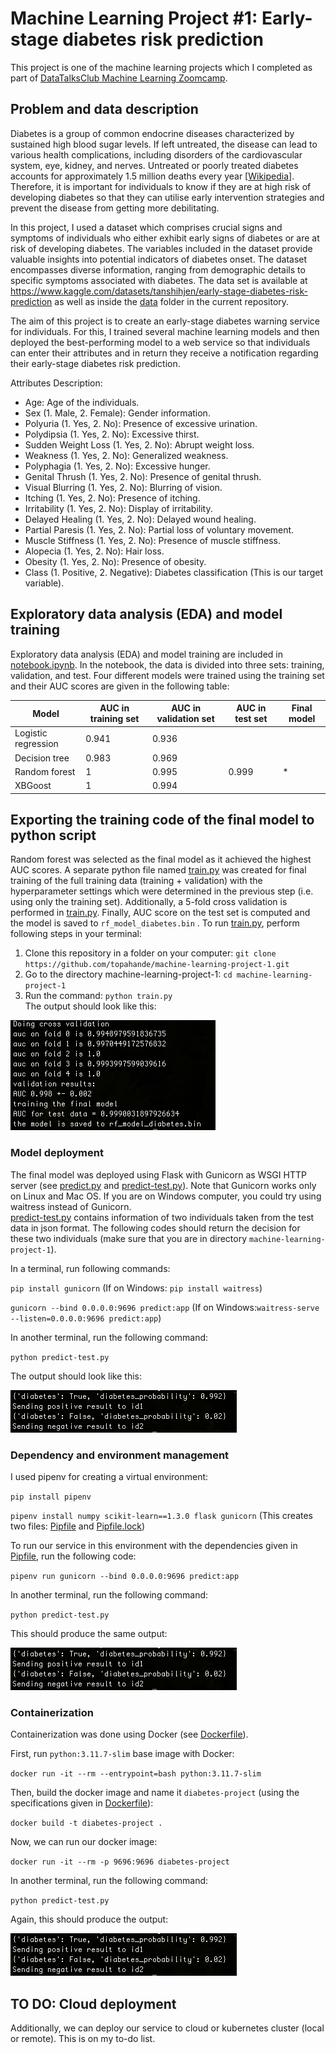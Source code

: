 # Machine Learning Project #1: Early-stage diabetes risk prediction  
This project is one of the machine learning projects which I completed as part of [DataTalksClub Machine Learning Zoomcamp](https://github.com/DataTalksClub/machine-learning-zoomcamp). 

## Problem and data description 
Diabetes is a group of common endocrine diseases characterized by sustained high blood sugar levels. If left untreated, the disease can lead to various health complications, including disorders of the cardiovascular system, eye, kidney, and nerves. Untreated or poorly treated diabetes accounts for approximately 1.5 million deaths every year [[Wikipedia](https://en.wikipedia.org/wiki/Diabetes)]. Therefore, it is important for individuals to know if they are at high risk of developing diabetes so that they can utilise early intervention strategies and prevent the disease from getting more debilitating.  

In this project, I used a dataset which comprises crucial signs and symptoms of individuals who either exhibit early signs of diabetes or are at risk of developing diabetes. The variables included in the dataset provide valuable insights into potential indicators of diabetes onset. The dataset encompasses diverse information, ranging from demographic details to specific symptoms associated with diabetes. The data set is available at https://www.kaggle.com/datasets/tanshihjen/early-stage-diabetes-risk-prediction as well as inside the [data](https://github.com/topahande/machine-learning-project-1/tree/main/data) folder in the current repository.

The aim of this project is to create an early-stage diabetes warning service for individuals. For this, I trained several machine learning models and then deployed the best-performing model to a web service so that individuals can enter their attributes and in return they receive a notification regarding their early-stage diabetes risk prediction. 

Attributes Description:  

- Age: Age of the individuals.  
- Sex (1. Male, 2. Female): Gender information.  
- Polyuria (1. Yes, 2. No): Presence of excessive urination.  
- Polydipsia (1. Yes, 2. No): Excessive thirst.  
- Sudden Weight Loss (1. Yes, 2. No): Abrupt weight loss.  
- Weakness (1. Yes, 2. No): Generalized weakness.  
- Polyphagia (1. Yes, 2. No): Excessive hunger.  
- Genital Thrush (1. Yes, 2. No): Presence of genital thrush.  
- Visual Blurring (1. Yes, 2. No): Blurring of vision.  
- Itching (1. Yes, 2. No): Presence of itching.  
- Irritability (1. Yes, 2. No): Display of irritability.  
- Delayed Healing (1. Yes, 2. No): Delayed wound healing.  
- Partial Paresis (1. Yes, 2. No): Partial loss of voluntary movement.  
- Muscle Stiffness (1. Yes, 2. No): Presence of muscle stiffness.  
- Alopecia (1. Yes, 2. No): Hair loss.  
- Obesity (1. Yes, 2. No): Presence of obesity.  
- Class (1. Positive, 2. Negative): Diabetes classification (This is our target variable). 

## Exploratory data analysis (EDA) and model training  

Exploratory data analysis (EDA) and model training are included in [notebook.ipynb](https://github.com/topahande/machine-learning-project-1/blob/main/notebook.ipynb). In the notebook, the data is divided into three sets: training, validation, and test. Four different models were trained using the training set and their AUC scores are given in the following table:  

| Model | AUC in training set | AUC in validation set | AUC in test set | Final model |
| ----- | --------------------| --------------------- | --------------- | ----------- |
| Logistic regression | 0.941 | 0.936                 |                 |             |
| Decision tree       | 0.983 | 0.969                 |                 |             |
| Random forest       | 1     | 0.995                 | 0.999           |  *          |
| XBGoost             | 1     | 0.994                 |                 |             |

## Exporting the training code of the final model to python script

Random forest was selected as the final model as it achieved the highest AUC scores. A separate python file named [train.py](https://github.com/topahande/machine-learning-project-1/blob/main/train.py) was created for final training of the full training data (training + validation) with the hyperparameter settings which were determined in the previous step (i.e. using only the training set). Additionally, a 5-fold cross validation is performed in [train.py](https://github.com/topahande/machine-learning-project-1/blob/main/train.py). Finally, AUC score on the test set is computed and the model is saved to ``rf_model_diabetes.bin`` . To run [train.py](https://github.com/topahande/machine-learning-project-1/blob/main/train.py), perform following steps in your terminal:

1) Clone this repository in a folder on your computer: ``git clone https://github.com/topahande/machine-learning-project-1.git``
2) Go to the directory machine-learning-project-1: ``cd machine-learning-project-1``
3) Run the command: ``python train.py``  
   The output should look like this:

![predict-test-output](https://github.com/topahande/machine-learning-project-1/blob/main/train_screenshot.png)

### Model deployment

The final model was deployed using Flask with Gunicorn as WSGI HTTP server (see [predict.py](https://github.com/topahande/machine-learning-project-1/blob/main/predict.py) and [predict-test.py](https://github.com/topahande/machine-learning-project-1/blob/main/predict-test.py)). Note that Gunicorn works only on Linux and Mac OS. If you are on Windows computer, you could try using waitress instead of Gunicorn.   
[predict-test.py](https://github.com/topahande/machine-learning-project-1/blob/main/predict-test.py) contains information of two individuals taken from the test data in json format. The following codes should return the decision for these two individuals (make sure that you are in directory ``machine-learning-project-1``).

In a terminal, run following commands:

``pip install gunicorn``  (If on Windows: ``pip install waitress``)

``gunicorn --bind 0.0.0.0:9696 predict:app`` (If on Windows:``waitress-serve --listen=0.0.0.0:9696 predict:app``)

In another  terminal, run the following command:  

``python predict-test.py``  

The output should look like this:

![predict-test-output](https://github.com/topahande/machine-learning-project-1/blob/main/predict_test_screenshot.png)

### Dependency and environment management  

I used pipenv for creating a virtual environment:  

``pip install pipenv``

``pipenv install numpy scikit-learn==1.3.0 flask gunicorn``  (This creates two files: [Pipfile](https://github.com/topahande/machine-learning-project-1/blob/main/Pipfile) and [Pipfile.lock](https://github.com/topahande/machine-learning-project-1/blob/main/Pipfile.lock))

To run our service in this environment with the dependencies given in [Pipfile](https://github.com/topahande/machine-learning-project-1/blob/main/Pipfile), run the following code:

``pipenv run gunicorn --bind 0.0.0.0:9696 predict:app``

In another  terminal, run the following command:  

``python predict-test.py``  

This should produce the same output:

![predict-test-output](https://github.com/topahande/machine-learning-project-1/blob/main/predict_test_screenshot.png)

### Containerization  

Containerization was done using Docker (see [Dockerfile](https://github.com/topahande/machine-learning-project-1/blob/main/Dockerfile)). 

First, run ``python:3.11.7-slim`` base image with Docker:  

``docker run -it --rm --entrypoint=bash python:3.11.7-slim``

Then, build the docker image and name it ``diabetes-project`` (using the specifications given in [Dockerfile](https://github.com/topahande/machine-learning-project-1/blob/main/Dockerfile)):  

``docker build -t diabetes-project .``  

Now, we can run our docker image:

``docker run -it --rm -p 9696:9696 diabetes-project``

In another  terminal, run the following command:  

``python predict-test.py`` 

Again, this should produce the output:

![predict-test-output](https://github.com/topahande/machine-learning-project-1/blob/main/predict_test_screenshot.png)

## TO DO: Cloud deployment 

Additionally, we can deploy our service to cloud or kubernetes cluster (local or remote). This is on my to-do list.








